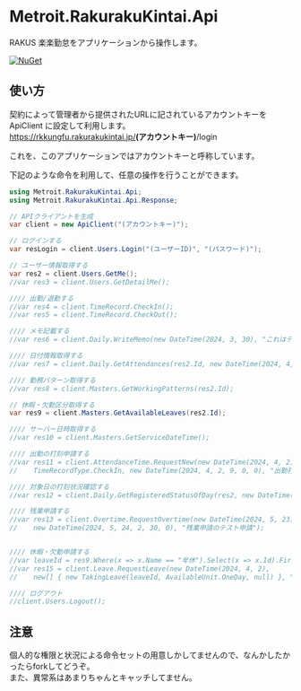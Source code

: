 # Metroit.RakurakuKintai.Api
RAKUS 楽楽勤怠をアプリケーションから操作します。

[![NuGet](https://img.shields.io/badge/nuget-v0.1.0-blue.svg)](https://www.nuget.org/packages/Metroit.RakurakuKintai.Api)

## 使い方
契約によって管理者から提供されたURLに記されているアカウントキーを ApiClient に設定して利用します。  
https://rkkungfu.rakurakukintai.jp/<b>(アカウントキー)</b>/login

これを、このアプリケーションではアカウントキーと呼称しています。

下記のような命令を利用して、任意の操作を行うことができます。

```cs
using Metroit.RakurakuKintai.Api;
using Metroit.RakurakuKintai.Api.Response;

// APIクライアントを生成
var client = new ApiClient("(アカウントキー)");

// ログインする
var resLogin = client.Users.Login("(ユーザーID)", "(パスワード)");

// ユーザー情報取得する
var res2 = client.Users.GetMe();
//var res3 = client.Users.GetDetailMe();

//// 出勤/退勤する
//var res4 = client.TimeRecord.CheckIn();
//var res5 = client.TimeRecord.CheckOut();

//// メモ記載する
//var res6 = client.Daily.WriteMemo(new DateTime(2024, 3, 30), "これはテスト");

//// 日付情報取得する
//var res7 = client.Daily.GetAttendances(res2.Id, new DateTime(2024, 4, 1), new DateTime(2024, 4, 3));

//// 勤務パターン取得する
//var res8 = client.Masters.GetWorkingPatterns(res2.Id);

// 休暇・欠勤区分取得する
var res9 = client.Masters.GetAvailableLeaves(res2.Id);

//// サーバー日時取得する
//var res10 = client.Masters.GetServiceDateTime();

//// 出勤の打刻申請する
//var res11 = client.AttendanceTime.RequestNew(new DateTime(2024, 4, 2),
//    TimeRecordType.CheckIn, new DateTime(2024, 4, 2, 9, 0, 0), "出勤打刻のテスト申請");

//// 対象日の打刻状況確認する
//var res12 = client.Daily.GetRegisteredStatusOfDay(res2, new DateTime(2024, 3, 29));

//// 残業申請する
//var res13 = client.Overtime.RequestOvertime(new DateTime(2024, 5, 23), OvertimeType.Late,
//    new DateTime(2024, 5, 24, 2, 30, 0), "残業申請のテスト申請");


//// 休暇・欠勤申請する
//var leaveId = res9.Where(x => x.Name == "年休").Select(x => x.Id).FirstOrDefault();
//var res15 = client.Leave.RequestLeave(new DateTime(2024, 4, 2), 
//    new[] { new TakingLeave(leaveId, AvailableUnit.OneDay, null) }, "休暇・欠勤のテスト申請");

//// ログアウト
//client.Users.Logout();
```

## 注意
個人的な権限と状況による命令セットの用意しかしてませんので、なんかしたかったらforkしてどうぞ。  
また、異常系はあまりちゃんとキャッチしてません。